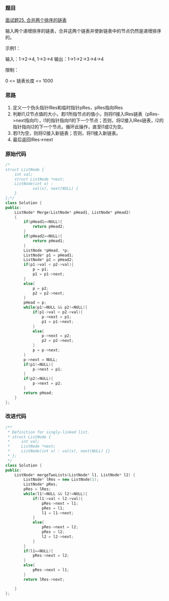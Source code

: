 ### 题目
[面试题25. 合并两个排序的链表](https://leetcode-cn.com/problems/he-bing-liang-ge-pai-xu-de-lian-biao-lcof/)

输入两个递增排序的链表，合并这两个链表并使新链表中的节点仍然是递增排序的。

示例1：

输入：1->2->4, 1->3->4
输出：1->1->2->3->4->4

限制：

0 <= 链表长度 <= 1000


### 思路
1. 定义一个伪头指针lRes和临时指针pRes，pRes指向lRes
2. 判断l1,l2节点值的大小，若l1所指节点的值小，则将l1接入lRes链表（pRes->next指向l1），l1的指针指向l1的下一个节点；否则，将l2接入lRes链表，l2的指针指向l2的下一个节点。循环此操作，直至l1或l2为空。
3. 若l1为空，则将l2接入新链表；否则，将l1接入新链表。
4. 最后返回lRes->next


### 原始代码
```cpp
/*
struct ListNode {
	int val;
	struct ListNode *next;
	ListNode(int x) :
			val(x), next(NULL) {
	}
};*/
class Solution {
public:
    ListNode* Merge(ListNode* pHead1, ListNode* pHead2)
    {
        if(pHead1==NULL){
            return pHead2;
        }
        if(pHead2==NULL){
            return pHead1;
        }
        ListNode *pHead, *p;
        ListNode* p1 = pHead1;
        ListNode* p2 = pHead2;
        if(p1->val < p2->val){
            p = p1;
            p1 = p1->next;
        }
        else{
            p = p2;
            p2 = p2->next;
        }
        pHead = p;
        while(p1!=NULL && p2!=NULL){
            if(p1->val < p2->val){
                p->next = p1;
                p1 = p1->next;
            }
            else{
                p->next = p2;
                p2 = p2->next;
            }
            p = p->next;
        }
        p->next = NULL;
        if(p1!=NULL){
            p->next = p1;
        }
        if(p2!=NULL){
            p->next = p2;
        }
        return pHead;
    }
};
```



### 改进代码
```cpp
/**
 * Definition for singly-linked list.
 * struct ListNode {
 *     int val;
 *     ListNode *next;
 *     ListNode(int x) : val(x), next(NULL) {}
 * };
 */
class Solution {
public:
    ListNode* mergeTwoLists(ListNode* l1, ListNode* l2) {
        ListNode* lRes = new ListNode(1);
        ListNode* pRes;
        pRes = lRes;
        while(l1!=NULL && l2!=NULL){
            if(l1->val < l2->val){
                pRes->next = l1;
                pRes = l1;
                l1 = l1->next;
            }
            else{
                pRes->next = l2;
                pRes = l2;
                l2 = l2->next;
            }
        }
        if(l1==NULL){
            pRes->next = l2;
        }
        else{
            pRes->next = l1;
        }
        return lRes->next;

    }
};
```
